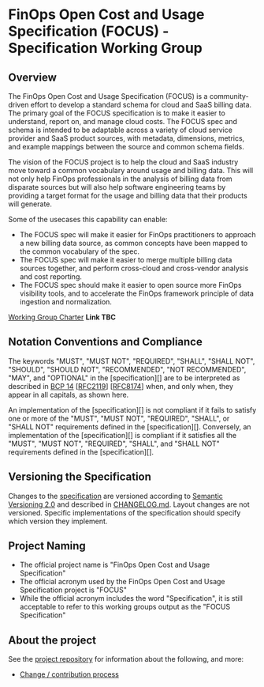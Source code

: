 # FinOps Open Cost and Usage Specification (FOCUS) - Specification Working Group

## Overview

The FinOps Open Cost and Usage Specification (FOCUS) is a community-driven effort to develop a standard schema for cloud and SaaS billing data. The primary goal of the FOCUS specification is to make it easier to understand, report on, and manage cloud costs. The FOCUS spec and schema is intended to be adaptable across a variety of cloud service provider and SaaS product sources, with metadata, dimensions, metrics, and example mappings between the source and common schema fields.

The vision of the FOCUS project is to help the cloud and SaaS industry move toward a common vocabulary around usage and billing data.  This will not only help FinOps professionals in the analysis of billing data from disparate sources but will also help software engineering teams by providing a target format for the usage and billing data that their products will generate.

Some of the usecases this capability can enable:

- The FOCUS spec will make it easier for FinOps practitioners to approach a new billing data source, as common concepts have been mapped to the common vocabulary of the spec.
- The FOCUS spec will make it easier to merge multiple billing data sources together, and perform cross-cloud and cross-vendor analysis and cost reporting.
- The FOCUS spec should make it easier to open source more FinOps visibility tools, and to accelerate the FinOps framework principle of data ingestion and normalization.

[Working Group Charter]() **Link TBC**

## Notation Conventions and Compliance

The keywords "MUST", "MUST NOT", "REQUIRED", "SHALL", "SHALL NOT", "SHOULD",
"SHOULD NOT", "RECOMMENDED", "NOT RECOMMENDED", "MAY", and "OPTIONAL" in the
[specification][] are to be interpreted as described in [BCP
14](https://tools.ietf.org/html/bcp14)
[[RFC2119](https://tools.ietf.org/html/rfc2119)]
[[RFC8174](https://tools.ietf.org/html/rfc8174)] when, and only when, they
appear in all capitals, as shown here.

An implementation of the [specification][] is not compliant if it fails to
satisfy one or more of the "MUST", "MUST NOT", "REQUIRED", "SHALL", or "SHALL
NOT" requirements defined in the [specification][]. Conversely, an
implementation of the [specification][] is compliant if it satisfies all the
"MUST", "MUST NOT", "REQUIRED", "SHALL", and "SHALL NOT" requirements defined in
the [specification][].

## Versioning the Specification

Changes to the [specification](./specification/overview.md) are versioned according to [Semantic Versioning 2.0](https://semver.org/spec/v2.0.0.html) and described in [CHANGELOG.md](CHANGELOG.md). Layout changes are not versioned. Specific implementations of the specification should specify which version they implement.

## Project Naming

- The official project name is "FinOps Open Cost and Usage Specification"
- The official acronym used by the FinOps Open Cost and Usage Specification project is "FOCUS"
- While the official acronym includes the word "Specification", it is still acceptable to refer to this working groups output as the "FOCUS Specification"

## About the project

See the [project repository](https://github.com/FinOps-Open-Cost-and-Usage-Spec/foundation) for information about the following, and more:

- [Change / contribution process](https://github.com/FinOps-Open-Cost-and-Usage-Spec/foundation/blob/main/contributing.md)

